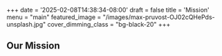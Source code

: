 +++
date = '2025-02-08T14:38:34-08:00'
draft = false
title = 'Mission'
menu = "main"
featured_image = "/images/max-pruvost-OJ02cQHePds-unsplash.jpg"
cover_dimming_class = "bg-black-20"
+++
## Our Mission